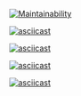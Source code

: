 [![Maintainability](https://api.codeclimate.com/v1/badges/204b8024374476650831/maintainability)](https://codeclimate.com/github/unimilk456/java-project-61/maintainability)

[![asciicast](https://asciinema.org/a/xxM7KeY97qMwp3OxxTqhBWhrr.svg)](https://asciinema.org/a/xxM7KeY97qMwp3OxxTqhBWhrr)

[![asciicast](https://asciinema.org/a/jCkfgHvKmvrQvMTdSphvqnlxM.svg)](https://asciinema.org/a/jCkfgHvKmvrQvMTdSphvqnlxM)

[![asciicast](https://asciinema.org/a/If3wulHroT7F2hi3eU4wpzA0F.svg)](https://asciinema.org/a/If3wulHroT7F2hi3eU4wpzA0F)

[![asciicast](https://asciinema.org/a/If3wulHroT7F2hi3eU4wpzA0F.svg)](https://asciinema.org/a/If3wulHroT7F2hi3eU4wpzA0F)